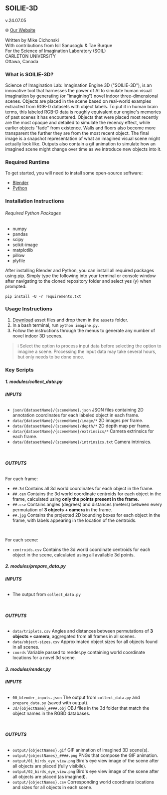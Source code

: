 ## SOILIE-3D
v.24.07.05

🌐 [Our Website](https://soilie3d.com/)

Written by Mike Cichonski <br>
With contributions from Isil Sanusoglu & Tae Burque <br>
For the Science of Imagination Laboratory (SOIL) <br>
CARLETON UNIVERSITY <br>
Ottawa, Canada <br>

### What is SOILIE-3D?

Science of Imagination Lab: Imagination Engine 3D ("SOILIE-3D"), is an innovative tool that harnesses the power of AI to simulate human visual imagination by generating (or "imagining") novel indoor three-dimensional scenes. Objects are placed in the scene based on real-world examples extracted from RGB-D datasets with object labels. To put it in human brain terms, this labeled RGB-D data is roughly equivalent our engine's memories of past scenes it has encountered. Objects that were placed most recently are the most opaque and detailed to simulate the recency effect, while earlier objects "fade" from existence. Walls and floors also become more transparent the further they are from the most recent object. The final image is a snapshot representation of what an imagined visual scene might actually look like. Outputs also contain a gif animation to simulate how an imagined scene might change over time as we introduce new objects into it.

### Required Runtime

To get started, you will need to install some open-source software:
* [Blender](https://www.blender.org/download/)
* [Python](https://www.python.org/downloads/)

### Installation Instructions

###### Required Python Packages
* numpy
* pandas
* scipy
* scikit-image
* matplotlib
* pillow
* plyfile

After installing Blender and Python, you can install all required packages using pip. Simply type the following into your terminal or console window after navigating to the cloned repository folder and select yes (y) when prompted:
<br><br>
`pip install -U -r requirements.txt`

### Usage Instructions
1. [Download](https://soilie3d.com/data/?p=assets/) asset files and drop them in the `assets` folder.
2. In a bash terminal, run `python imagine.py`.
3. Follow the instructions through the menus to generate any number of novel indoor 3D scenes.
> ℹ️ Select the option to process input data before selecting the option to imagine a scene. Processing the input data may take several hours, but only needs to be done once.

### Key Scripts
##### 1. modules/collect_data.py

###### **INPUTS**
* `json/{datasetName}/{sceneName}.json` JSON files containing 2D annotation coordinates for each labeled object in each frame.
* `data/{datasetName}/{sceneName}/image/*` 2D images per frame.
* `data/{datasetName}/{sceneName}/depth/*` 2D depth map per frame.
* `data/{datasetName}/{sceneName}/extrinsics/*` Camera extrinsics for each frame.
* `data/{datasetName}/{sceneName}/intrinsics.txt` Camera intrinsics.
<br>

###### **OUTPUTS**

For each frame:
* `##.3d` Contains all 3d world coordinates for each object in the frame.
* `##.cen` Contains the 3d world coordinate centroids for each object in the frame, calculated using <b>only the points present in the frame.</b>
* `##.csv` Contains angles (degrees) and distances (meters) between every permutation of <b>3 objects + camera</b> in the frame.
* `##.jpg` Contains the projected 2D bounding boxes for each object in the frame, with labels appearing in the location of the centroids.
<br>

For each scene:
* `centroids.csv` Contains the 3d world coordinate centroids for each object in the scene, calculated using all available 3d points.

##### 2. modules/prepare_data.py

###### **INPUTS**
* The output from `collect_data.py`
<br>

###### **OUTPUTS**
* `data/triplets.csv` Angles and distances between permutations of <b>3 objects + camera</b>, aggregated from all frames in all scenes.
* `data/object-sizes.csv` Approximated object sizes for all objects found in all scenes.
* `coords` Variable passed to render.py containing world coordinate locations for a novel 3d scene.

##### 3. modules/render.py

###### **INPUTS**
* `00_blender_inputs.json` The output from `collect_data.py` and `prepare_data.py` (saved with output).
* `3d/{objectName}_####.obj` OBJ files in the 3d folder that match the object names in the RGBD databases.
<br>

###### **OUTPUTS**
* `output/{objectNames}.gif` GIF animation of imagined 3D scene(s).
* `output/{objectNames}_####.png` PNGs that compose the GIF animation.
* `output/01_birds_eye_view.png` Bird's eye view image of the scene after all objects are placed (fully visibile).
* `output/02_birds_eye_view.png` Bird's eye view image of the scene after all objects are placed (as imagined).
* `output/{objectNames}.csv` Corresponding world coordinate locations and sizes for all objects in each scene.
